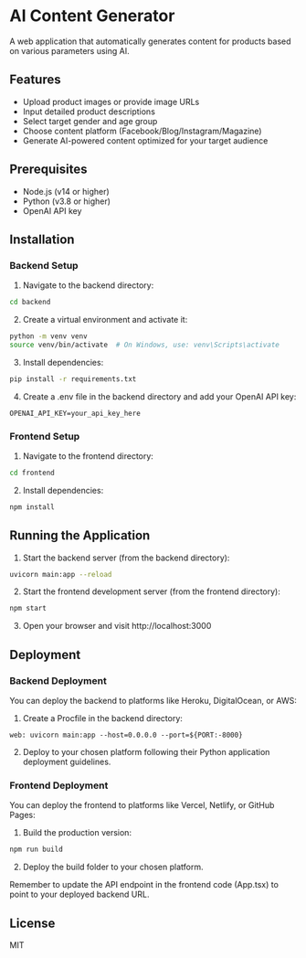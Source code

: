 # AI Content Generator

A web application that automatically generates content for products based on various parameters using AI.

## Features

- Upload product images or provide image URLs
- Input detailed product descriptions
- Select target gender and age group
- Choose content platform (Facebook/Blog/Instagram/Magazine)
- Generate AI-powered content optimized for your target audience

## Prerequisites

- Node.js (v14 or higher)
- Python (v3.8 or higher)
- OpenAI API key

## Installation

### Backend Setup

1. Navigate to the backend directory:
```bash
cd backend
```

2. Create a virtual environment and activate it:
```bash
python -m venv venv
source venv/bin/activate  # On Windows, use: venv\Scripts\activate
```

3. Install dependencies:
```bash
pip install -r requirements.txt
```

4. Create a .env file in the backend directory and add your OpenAI API key:
```
OPENAI_API_KEY=your_api_key_here
```

### Frontend Setup

1. Navigate to the frontend directory:
```bash
cd frontend
```

2. Install dependencies:
```bash
npm install
```

## Running the Application

1. Start the backend server (from the backend directory):
```bash
uvicorn main:app --reload
```

2. Start the frontend development server (from the frontend directory):
```bash
npm start
```

3. Open your browser and visit http://localhost:3000

## Deployment

### Backend Deployment

You can deploy the backend to platforms like Heroku, DigitalOcean, or AWS:

1. Create a Procfile in the backend directory:
```
web: uvicorn main:app --host=0.0.0.0 --port=${PORT:-8000}
```

2. Deploy to your chosen platform following their Python application deployment guidelines.

### Frontend Deployment

You can deploy the frontend to platforms like Vercel, Netlify, or GitHub Pages:

1. Build the production version:
```bash
npm run build
```

2. Deploy the build folder to your chosen platform.

Remember to update the API endpoint in the frontend code (App.tsx) to point to your deployed backend URL.

## License

MIT 
